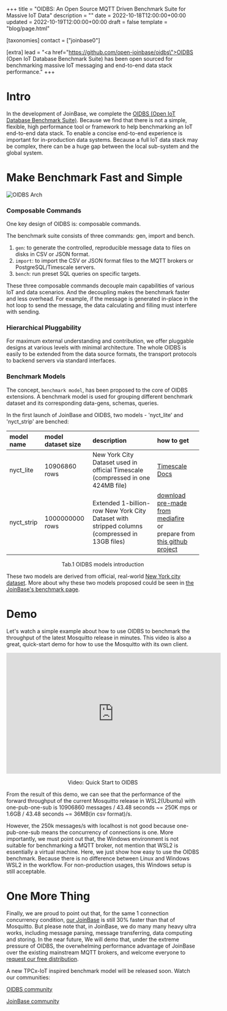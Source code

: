 +++
title = "OIDBS: An Open Source MQTT Driven Benchmark Suite for Massive IoT Data"
description = ""
date = 2022-10-18T12:00:00+00:00
updated = 2022-10-19T12:00:00+00:00
draft = false
template = "blog/page.html"

[taxonomies]
contact = ["joinbase0"]

[extra]
lead = "<a href=\"https://github.com/open-joinbase/oidbs\">OIDBS (Open IoT Database Benchmark Suite)</a> has been open sourced for benchmarking massive IoT messaging and end-to-end data stack performance."
+++


# Intro

In the development of JoinBase, we complete the [OIDBS (Open IoT Database Benchmark Suite)](https://github.com/open-joinbase/oidbs). Because we find that there is not a simple, flexible, high performance tool or framework to help benchmarking an IoT end-to-end data stack. To enable a concise end-to-end experience is important for in-production data systems. Because a full IoT data stack may be complex, there can be a huge gap between the local sub-system and the global system.

# Make Benchmark Fast and Simple

<img src="/imgs/blog/intro_oidbs/oidbs_arch.png" alt="OIDBS Arch" class="img-fluid">

### Composable Commands

One key design of OIDBS is: composable commands. 

The benchmark suite consists of three commands: gen, import and bench. 

1. `gen`: to generate the controlled, reproducible message data to files on disks in CSV or JSON format.
2. `import`: to import the CSV or JSON format files to the MQTT brokers or PostgreSQL/Timescale servers.
3. `bench`: run preset SQL queries on specific targets.

These three composable commands decouple main capabilities of various IoT and data scenarios. And the decoupling makes the benchmark faster and less overhead. For example, if the message is generated in-place in the hot loop to send the message, the data calculating and filling must interfere with sending.

### Hierarchical Pluggability   

For maximum external understanding and contribution, we offer pluggable designs at various levels with minimal architecture. The whole OIDBS is easily to be extended from the data source formats, the transport protocols to backend servers via standard interfaces.

### Benchmark Models

The concept, `benchmark model`, has been proposed to the core of OIDBS extensions. A benchmark model is used for grouping different benchmark dataset and its corresponding data-gens, schemas, queries.

In the first launch of JoinBase and OIDBS, two models - 'nyct_lite' and 'nyct_strip' are benched: 

| model name  | model dataset size | description | how to get | 
| :----------- | :----------- | :----------- | :----------- |
| nyct_lite |  10906860 rows | New York City Dataset used in official Timescale <br/> (compressed in one 424MB file) | [Timescale Docs](https://docs.timescale.com/timescaledb/latest/tutorials/nyc-taxi-cab/) |
| nyct_strip | 1000000000 rows | Extended 1-billion-row New York City Dataset with stripped columns<br/> (compressed in 13GB files) |  [download pre-made from mediafire](https://www.mediafire.com/folder/4xaot2rywzyd7/nyct_strip) <br/> or <br/> prepare from [this github project](https://github.com/toddwschneider/nyc-taxi-data) |
<p align="center"> Tab.1 OIDBS models introduction <p/>

These two models are derived from official, real-world [New York city dataset](https://www1.nyc.gov/site/tlc/about/tlc-trip-record-data.page). More about why these two models proposed could be seen in [the JoinBase's benchmark page](/benchmark/#benchmark-model).

# Demo

Let's watch a simple example about how to use OIDBS to benchmark the throughput of the latest Mosquitto release in minutes. This video is also a great, quick-start demo for how to use the Mosquitto with its own client.

<div align="center" class="video-container">
<iframe class="video" width="560" height="315" src="https://www.youtube.com/embed/Y3ETIbGcZ6I?start=1" title="YouTube video player" frameborder="0" allow="accelerometer; autoplay; clipboard-write; encrypted-media; gyroscope; picture-in-picture" allowfullscreen></iframe>
</div>
<p align="center"> Video: Quick Start to OIDBS <p/>

From the result of this demo, we can see that the performance of the forward throughput of the current Mosquitto release in WSL2(Ubuntu) with one-pub-one-sub is 10906860 messages / 43.48 seconds ~= 250K mps or 1.6GB / 43.48 seconds ~= 36MB(in csv format)/s.

However, the 250k messages/s with localhost is not good because one-pub-one-sub means the concurrency of connections is one. More importantly, we must point out that, the Windows environment is not suitable for benchmarking a MQTT broker, not mention that WSL2 is essentially a virtual machine. Here, we just show how easy to use the OIDBS benchmark. Because there is no difference between Linux and Windows WSL2 in the workflow. For non-production usages, this Windows setup is still acceptable.

# One More Thing

Finally, we are proud to point out that, for the same 1 connection concurrency condition, [our JoinBase](https://github.com/open-joinbase/JoinBase) is still 30% faster than that of Mosquitto. But please note that, in JoinBase, we do many many heavy ultra works, including message parsing, message transferring, data computing and storing. In the near future, We will demo that, under the extreme pressure of OIDBS, the overwhelming performance advantage of JoinBase over the existing mainstream MQTT brokers, and welcome everyone to [request our free distribution](/request). 

A new TPCx-IoT inspired benchmark model will be released soon. Watch our communities:

[OIDBS community](https://github.com/open-joinbase/oidbs)

[JoinBase community](https://github.com/open-joinbase/JoinBase)



